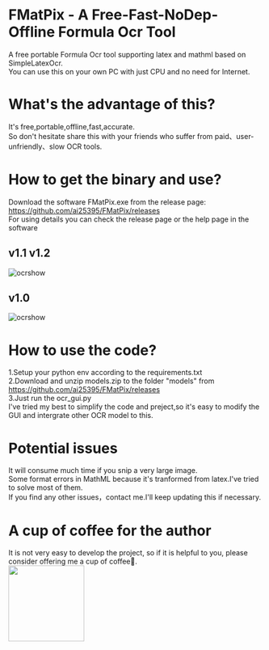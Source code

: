 # FMatPix - A Free-Fast-NoDep-Offline Formula Ocr Tool
A free portable Formula Ocr tool supporting latex and mathml based on SimpleLatexOcr.<br>
You can use this on your own PC with just CPU and no need for Internet.

# What's the advantage of this?
It's free,portable,offline,fast,accurate.<br>
So don't hesitate share this with your friends who suffer from paid、user-unfriendly、slow OCR tools.

# How to get the binary and use?
Download the software FMatPix.exe from the release page: https://github.com/ai25395/FMatPix/releases <br>
For using details you can check the release page or the help page in the software
## v1.1 v1.2
![ocrshow](https://github.com/user-attachments/assets/32d1b4be-b983-46eb-a99d-fdc12cffe318)
## v1.0
![ocrshow](https://github.com/user-attachments/assets/b6c1032e-421e-4f3c-8fb9-d734cfc0b78b)

# How to use the code?
1.Setup your python env according to the requirements.txt <br>
2.Download and unzip models.zip to the folder "models" from https://github.com/ai25395/FMatPix/releases <br>
3.Just run the ocr_gui.py <br>
I've tried my best to simplify the code and preject,so it's easy to modify the GUI and intergrate other OCR model to this. <br>

# Potential issues
It will consume much time if you snip a very large image.<br>
Some format errors in MathML because it's tranformed from latex.I've tried to solve most of them.<br>
If you find any other issues，contact me.I'll keep updating this if necessary.<br>

# A cup of coffee for the author
It is not very easy to develop the project, so if it is helpful to you, please consider offering me a cup of coffee🥤.<br>
<img src='https://github.com/user-attachments/assets/7ce31ebd-01fe-430b-8d73-d6be98e89d49' width = '150px' height='150px'>
